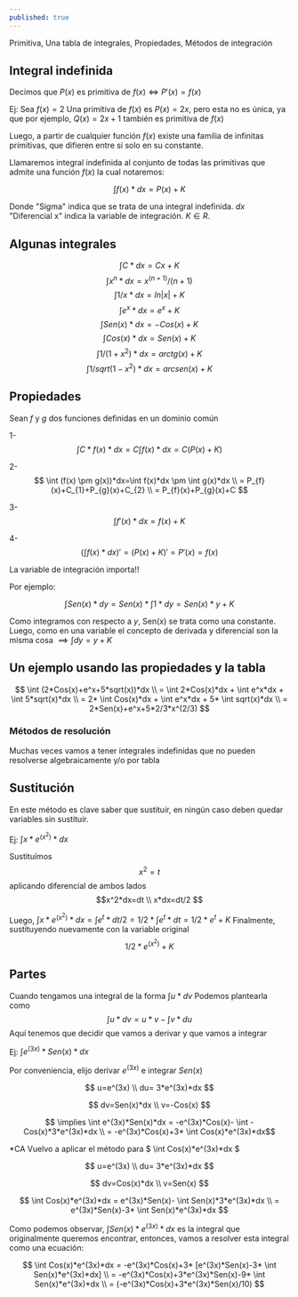 ```yaml
---
published: true
---
```

Primitiva, Una tabla de integrales, Propiedades, Métodos de integración

## Integral indefinida

Decimos que $P(x)$ es primitiva de $f(x) \iff P'(x)=f(x)$

Ej: Sea $f(x)=2$
Una primitiva de $f(x)$ es $P(x)=2x$, pero esta no es única, ya que por ejemplo, $Q(x)=2x+1$ también es primitiva de $f(x)$

Luego, a partir de cualquier función $f(x)$ existe una familia de infinitas primitivas, que difieren entre sí solo en su constante.

Llamaremos integral indefinida al conjunto de todas las primitivas que admite una función $f(x)$ la cual notaremos:

$$ \int f(x) * dx = P(x)+K $$

Donde "Sigma" indica que se trata de una integral indefinida.
$dx$ "Diferencial x" indica la variable de integración.
$K \in R$.

## Algunas integrales

$$ \int C*dx = Cx+K $$
$$ \int x^n*dx = x^(n+1)/(n+1) $$
$$ \int 1/x*dx = ln|x|+K $$
$$ \int e^x*dx = e^x+K $$
$$ \int Sen(x)*dx = -Cos(x)+K $$
$$ \int Cos(x)*dx = Sen(x)+K $$
$$ \int 1/(1+x^2)*dx = arctg(x)+K $$
$$ \int 1/sqrt(1-x^2)*dx = arcsen(x)+K $$

## Propiedades

Sean $f$ y $g$ dos funciones definidas en un dominio común

1- $$ \int C*f(x)*dx=C \int f(x)*dx=C(P(x)+K)$$

2- $$ \int (f(x) \pm g(x))*dx=\int f(x)*dx \pm \int g(x)*dx \\ 
	  = P_{f}(x)+C_{1}+P_{g}(x)+C_{2} \\
      = P_{f}(x)+P_{g}(x)+C $$

3- $$ \int f'(x)*dx=f(x)+K $$

4- $$ (\int f(x)*dx)'=(P(x)+K)'=P'(x)=f(x) $$

La variable de integración importa!!

Por ejemplo:

$$ \int Sen(x)*dy = Sen(x)* \int 1*dy = Sen(x)*y+K $$

Como integramos con respecto a $y$, Sen(x) se trata como una constante.
Luego, como en una variable el concepto de derivada y diferencial son la misma cosa $\implies \int dy = y+K$

## Un ejemplo usando las propiedades y la tabla

$$ \int (2*Cos(x)+e^x+5*sqrt(x))*dx \\
   = \int 2*Cos(x)*dx + \int e^x*dx + \int 5*sqrt(x)*dx \\
   = 2* \int Cos(x)*dx + \int e^x*dx + 5* \int sqrt(x)*dx \\
   = 2*Sen(x)+e^x+5*2/3*x^(2/3) $$
   
### Métodos de resolución

Muchas veces vamos a tener integrales indefinidas que no pueden resolverse algebraicamente y/o por tabla

## Sustitución

En este método es clave saber que sustituír, en ningún caso deben quedar variables sin sustituír.

Ej: $\int x*e^(x^2)*dx$

Sustituímos $$x^2=t$$
aplicando diferencial de ambos lados 
$$x^2*dx=dt \\
  x*dx=dt/2 $$
  
Luego, $\int x*e^(x^2)*dx = \int e^t*dt/2 = 1/2* \int e^t*dt = 1/2*e^t+K$
Finalmente, sustituyendo nuevamente con la variable original $$ 1/2*e^(x^2)+K $$

## Partes

Cuando tengamos una integral de la forma $\int u*dv$
Podemos plantearla como $$ \int u*dv = u*v - \int v*du $$
Aquí tenemos que decidir que vamos a derivar y que vamos a integrar

Ej: $\int e^(3x)*Sen(x)*dx$

Por conveniencia, elijo derivar $e^(3x)$ e integrar $Sen(x)$

$$ u=e^(3x) \\
   du= 3*e^(3x)*dx $$

$$ dv=Sen(x)*dx \\
   v=-Cos(x) $$

$$ \implies \int e^(3x)*Sen(x)*dx = -e^(3x)*Cos(x)- \int -Cos(x)*3*e^(3x)*dx \\
   = -e^(3x)*Cos(x)+3* \int Cos(x)*e^(3x)*dx$$

*CA
Vuelvo a aplicar el método para $ \int Cos(x)*e^(3x)*dx $

$$ u=e^(3x) \\
   du= 3*e^(3x)*dx $$

$$ dv=Cos(x)*dx \\
   v=Sen(x) $$

$$ \int Cos(x)*e^(3x)*dx = e^(3x)*Sen(x)- \int Sen(x)*3*e^(3x)*dx \\
	= e^(3x)*Sen(x)-3* \int Sen(x)*e^(3x)*dx $$
    
Como podemos observar, $\int Sen(x)*e^(3x)*dx$ es la integral que originalmente queremos encontrar, entonces, vamos a resolver esta integral como una ecuación:

$$ \int Cos(x)*e^(3x)*dx = -e^(3x)*Cos(x)+3* [e^(3x)*Sen(x)-3* \int Sen(x)*e^(3x)*dx] \\
   = -e^(3x)*Cos(x)+3*e^(3x)*Sen(x)-9* \int Sen(x)*e^(3x)*dx \\
   = (-e^(3x)*Cos(x)+3*e^(3x)*Sen(x)/10) $$





